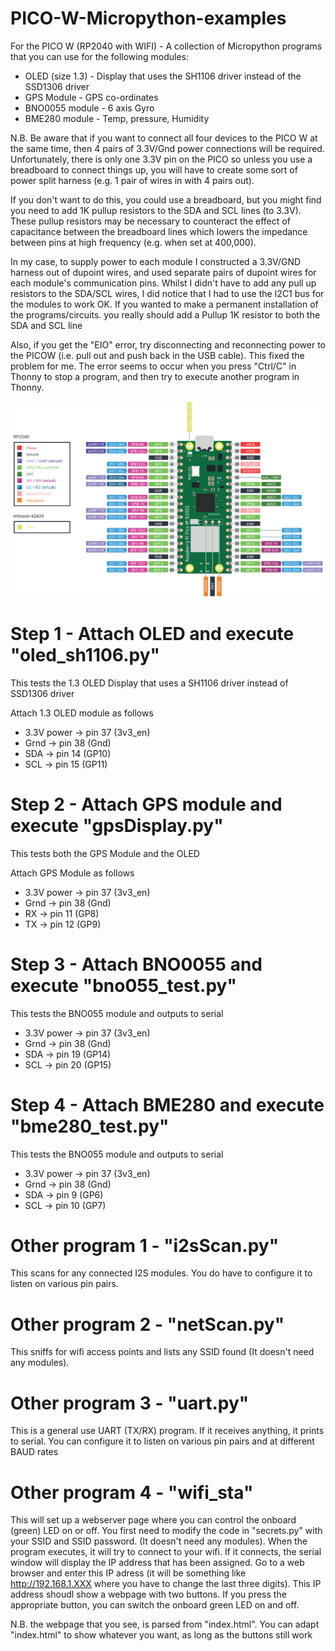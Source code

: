 # PICO-W-Micropython-examples
For the PICO W (RP2040 with WIFI) - A collection of Micropython programs that you can use for the following modules:
 - OLED (size 1.3) - Display that uses the SH1106 driver instead of the SSD1306 driver
 - GPS Module      - GPS co-ordinates
 - BNO0055 module  - 6 axis Gyro
 - BME280 module   - Temp, pressure, Humidity

N.B. Be aware that if you want to connect all four devices to the PICO W at the same time, then 4 pairs of 3.3V/Gnd power connections will be required.
Unfortunately, there is only one 3.3V pin on the PICO so unless you use a breadboard to connect things up, you will have to create some sort of power split harness (e.g. 1 pair of wires in with 4 pairs out).

If you don't want to do this, you could use a breadboard, but you might find you need to add 1K pullup resistors to the SDA and SCL lines (to 3.3V). These pullup resistors may be necessary to counteract the effect of capacitance between the breadboard lines which lowers the impedance between pins at high frequency (e.g. when set at 400,000).

In my case, to supply power to each module I constructed a 3.3V/GND harness out of dupoint wires, and used separate pairs of dupoint wires for each module's communication pins.  Whilst I didn't have to add any pull up resistors to the SDA/SCL wires, I did notice that I had to use the I2C1 bus for the modules to work OK.
If you wanted to make a permanent installation of the programs/circuits. you really should add a Pullup 1K resistor to both the SDA and SCL line 

Also, if you get the "EIO" error, try disconnecting and reconnecting power to the PICOW (i.e. pull out and push back in the USB cable). This fixed the problem for me. The error seems to occur when you press "Ctrl/C" in Thonny to stop a program, and then try to execute another program in Thonny. 

<img src="/images/picow_pinout.png" alt="PICO W Pinout"/>


# Step 1 - Attach OLED and execute "oled_sh1106.py"  
This tests the 1.3 OLED Display that uses a SH1106 driver instead of SSD1306 driver

Attach 1.3 OLED module as follows
 - 3.3V power   -> pin 37 (3v3_en)
 - Grnd         -> pin 38 (Gnd) 
 - SDA          -> pin 14 (GP10)
 - SCL          -> pin 15 (GP11)

# Step 2 - Attach GPS module and execute "gpsDisplay.py" 
This tests both the GPS Module and the OLED

Attach GPS Module as follows
 - 3.3V power   -> pin 37 (3v3_en)
 - Grnd         -> pin 38 (Gnd) 
 - RX           -> pin 11 (GP8)
 - TX           -> pin 12 (GP9)

# Step 3 - Attach BNO0055 and execute "bno055_test.py" 
This tests the BNO055 module and outputs to serial
 - 3.3V power   -> pin 37 (3v3_en)
 - Grnd         -> pin 38 (Gnd) 
 - SDA          -> pin 19 (GP14)
 - SCL          -> pin 20 (GP15)

# Step 4 - Attach BME280 and execute "bme280_test.py" 
This tests the BNO055 module and outputs to serial
 - 3.3V power   -> pin 37 (3v3_en)
 - Grnd         -> pin 38 (Gnd) 
 - SDA          -> pin  9 (GP6)
 - SCL          -> pin 10 (GP7)

# Other program 1 - "i2sScan.py"
This scans for any connected I2S modules. You do have to configure it to listen on various pin pairs.

# Other program 2 - "netScan.py"
This sniffs for wifi access points and lists any SSID found (It doesn't need any modules).

# Other program 3 - "uart.py"
This is a general use UART (TX/RX) program. If it receives anything, it prints to serial. You can configure it to listen on various pin pairs and at different BAUD rates

# Other program 4 - "wifi_sta"
This will set up a webserver page where you can control the onboard (green) LED on or off. You first need to modify the code in "secrets.py" with your SSID and SSID password. (It doesn't need any modules). When the program executes, it will try to connect to your wifi. If it connects, the serial window will display the IP address that has been assigned. Go to a web browser and enter this IP adress (it will be something like http://192.168.1.XXX where you have to change the last three digits). This IP address shoudl show a webpage with two buttons. If you press the appropriate button, you can switch the onboard green LED on and off.

N.B. the webpage that you see, is parsed from "index.html". You can adapt "index.html" to show whatever you want, as long as the buttons still work
